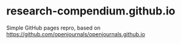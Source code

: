 # research-compendium.github.io

Simple GitHub pages repro, based on https://github.com/openjournals/openjournals.github.io
